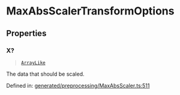 # MaxAbsScalerTransformOptions

## Properties

### X?

> [`ArrayLike`](../types/ArrayLike.md)

The data that should be scaled.

Defined in:  [generated/preprocessing/MaxAbsScaler.ts:511](https://github.com/transitive-bullshit/scikit-learn-ts/blob/122b3c0/packages/sklearn/src/generated/preprocessing/MaxAbsScaler.ts#L511)
